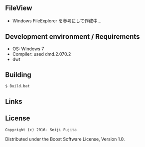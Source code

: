 FileView
--------
- Windows FileExplorer を参考にして作成中...

## Development environment / Requirements
- OS:  Windows 7
- Compiler: used dmd.2.070.2
- dwt

## Building

    $ Build.bat


## Links


## License

    Copyright (c) 2016- Seiji Fujita

Distributed under the Boost Software License, Version 1.0.
